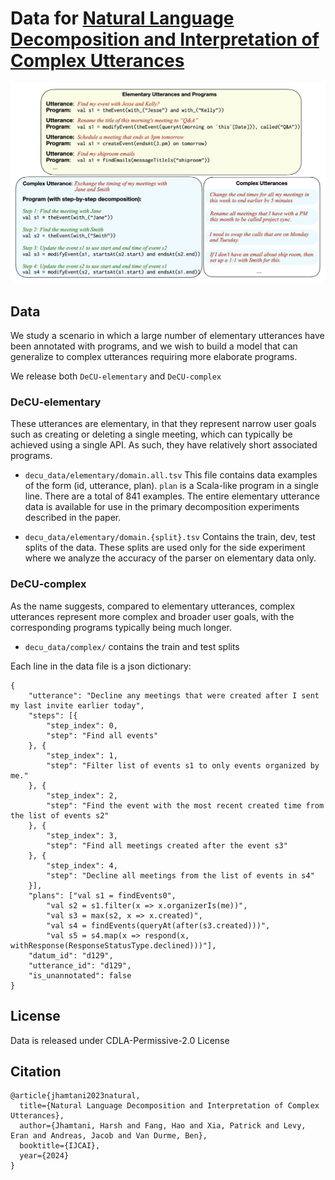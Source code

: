 
# Data for [Natural Language Decomposition and Interpretation of Complex Utterances](https://arxiv.org/pdf/2305.08677)


![DeCU](./resources/decu.png)


## Data

We study a scenario in which a large number of elementary utterances have been annotated with programs, and we wish to build a model that can generalize to complex utterances requiring more elaborate programs.

We release both `DeCU-elementary` and `DeCU-complex`

### DeCU-elementary

These utterances are elementary, in that they represent narrow user goals such as creating or deleting a single meeting, which can typically be achieved using a single API. As such, they have relatively short associated programs.

- `decu_data/elementary/domain.all.tsv`
This file contains data examples of the form (id, utterance, plan). `plan` is a Scala-like program in a single line. There are a total of 841 examples.
The entire elementary utterance data is available for use in the primary decomposition experiments described in the paper.

- `decu_data/elementary/domain.{split}.tsv`
Contains the train, dev, test splits of the data. These splits are used only for the side experiment where we analyze the accuracy of the parser on elementary data only.


### DeCU-complex

As the name suggests, compared to elementary utterances, complex utterances represent more complex and broader user goals, with the corresponding programs typically being much longer.  

- `decu_data/complex/` contains the train and test splits 

Each line in the data file is a json dictionary:

```
{
	"utterance": "Decline any meetings that were created after I sent my last invite earlier today",
	"steps": [{
		"step_index": 0,
		"step": "Find all events"
	}, {
		"step_index": 1,
		"step": "Filter list of events s1 to only events organized by me."
	}, {
		"step_index": 2,
		"step": "Find the event with the most recent created time from the list of events s2"
	}, {
		"step_index": 3,
		"step": "Find all meetings created after the event s3"
	}, {
		"step_index": 4,
		"step": "Decline all meetings from the list of events in s4"
	}],
	"plans": ["val s1 = findEvents0", 
        "val s2 = s1.filter(x => x.organizerIs(me))", 
        "val s3 = max(s2, x => x.created)", 
        "val s4 = findEvents(queryAt(after(s3.created)))", 
        "val s5 = s4.map(x => respond(x, withResponse(ResponseStatusType.declined)))"],
	"datum_id": "d129",
	"utterance_id": "d129",
    "is_unannotated": false
}
```

## License

Data is released under CDLA-Permissive-2.0 License


## Citation

```
@article{jhamtani2023natural,
  title={Natural Language Decomposition and Interpretation of Complex Utterances},
  author={Jhamtani, Harsh and Fang, Hao and Xia, Patrick and Levy, Eran and Andreas, Jacob and Van Durme, Ben},
  booktitle={IJCAI},
  year={2024}
}
```